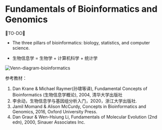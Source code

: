 # Fundamentals of Bioinformatics and Genomics

🐘TO-DO🐘

* The three pillars of bioinformatics: biology, statistics, and computer science.

* 生物信息学 = 生物学 + 计算机科学 + 统计学


![Venn-diagram-bioinformatics](https://raw.githubusercontent.com/adong77/bigbook/master/imageBed/Venn-diagram-bioinformatics.png)


参考教材：
1. Dan Krane & Michael Raymer(孙啸等译), Fundamental Concepts of Bioinformatics (生物信息学概论), 2004, 清华大学出版社
2. 李余动，生物信息学与基因组分析入门，2020，浙江大学出版社.
3. Jamil Momand & Alison McCurdy, Concepts in Bioinformatics and Genomics, 2016, Oxford University Press.
4. Dan Graur & Wen-Hsiung Li, Fundamentals of Molecular Evolution (2nd edn), 2000, Sinauer Associates Inc. 
